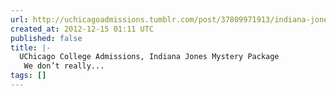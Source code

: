 ```yaml
---
url: http://uchicagoadmissions.tumblr.com/post/37809971913/indiana-jones-mystery-package-we-dont-really
created_at: 2012-12-15 01:11 UTC
published: false
title: |-
  UChicago College Admissions, Indiana Jones Mystery Package
   We don’t really...
tags: []
---
```



